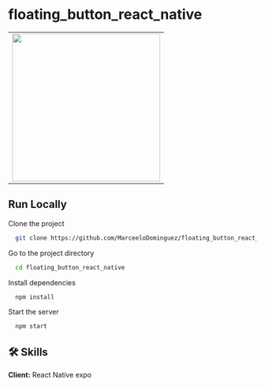 # floating_button_react_native

<table>
<tr>
  <td><img src="https://user-images.githubusercontent.com/70117105/217402223-5cb9ae8d-aa3e-462b-bdd1-6c145fd1af56.gif" width="300"></td>
</tr>
</table>

## Run Locally

Clone the project

```bash
  git clone https://github.com/MarceeloDominguez/floating_button_react_native.git
```

Go to the project directory

```bash
  cd floating_button_react_native
```

Install dependencies

```bash
  npm install
```

Start the server

```bash
  npm start
```


## 🛠 Skills
**Client:** React Native expo
